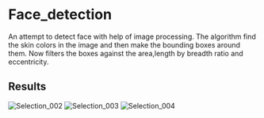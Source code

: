 # Face_detection
An attempt to detect face with help of image processing. The algorithm find the skin colors in the image and then make the bounding boxes around them. Now filters the boxes against the area,length by breadth ratio and eccentricity.

## Results
![Selection_002](https://user-images.githubusercontent.com/53592324/62387602-ad514c00-b578-11e9-85e7-36a417a3b9de.png)
![Selection_003](https://user-images.githubusercontent.com/53592324/62387801-3f595480-b579-11e9-809b-248f55b8e2a7.png)
![Selection_004](https://user-images.githubusercontent.com/53592324/62394954-738a4080-b58c-11e9-97fd-d87fd51929fd.png)


